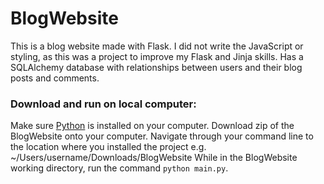# BlogWebsite

This is a blog website made with Flask. 
I did not write the JavaScript or styling, as this was a project to improve my Flask and Jinja skills.
Has a SQLAlchemy database with relationships between users and their blog posts and comments.

### Download and run on local computer: 
Make sure [Python](https://www.python.org/) is installed on your computer. Download zip of the BlogWebsite onto your computer.
Navigate through your command line to the location where you installed the project e.g. ~/Users/username/Downloads/BlogWebsite
While in the BlogWebsite working directory, run the command `python main.py`.
